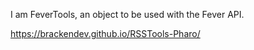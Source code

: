 I am FeverTools, an object to be used with the Fever API.

<https://brackendev.github.io/RSSTools-Pharo/>